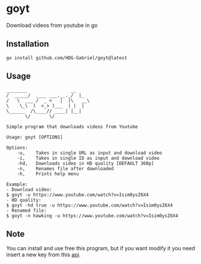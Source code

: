 # goyt
 Download videos from youtube in go
## Installation
```
go install github.com/HDG-Gabriel/goyt@latest
```
## Usage
```
________                __   
/  _____/  ____ ___.__._/  |_ 
/   \  ___ /  _ <   |  |\   __\
\    \_\  (  <_> )___  | |  |  
\______  /\____// ____| |__|  
       \/       \/  

Simple program that downloads videos from Youtube

Usage: goyt [OPTIONS]
	
Options:
    -u,    Takes in single URL as input and download video
    -i,    Takes in single ID as input and download video 
    -hd,   Downloads video in HD quality [DEFAULT 360p]
    -n,    Renames file after downloaded
    -h,    Prints help menu

Example:
- Download video:
$ goyt -u https://www.youtube.com/watch?v=Isim0ysZ6X4
- HD quality:
$ goyt -hd true -u https://www.youtube.com/watch?v=Isim0ysZ6X4
- Renamed file:
$ goyt -n hawking -u https://www.youtube.com/watch?v=Isim0ysZ6X4
```
## Note
You can install and use free this program, but if you want modify it you need insert a new key from this [api](https://rapidapi.com/ytjar/api/ytstream-download-youtube-videos/).
